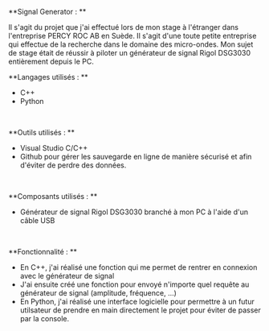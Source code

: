 **Signal Generator :
**

Il s'agit du projet que j'ai effectué lors de mon stage à l'étranger dans l'entreprise PERCY ROC AB en Suède. Il s'agit d'une toute petite entreprise qui effectue de la recherche dans le domaine des micro-ondes. 
Mon sujet de stage était de réussir à piloter un générateur de signal Rigol DSG3030 entièrement depuis le PC. 
<br>

**Langages utilisés :
**
- C++
- Python
<br>

**Outils utilisés :
**
- Visual Studio C/C++ 
- Github pour gérer les sauvegarde en ligne de manière sécurisé et afin d'éviter de perdre des données.
<br>

**Composants utilisés : 
**
- Générateur de signal Rigol DSG3030 branché à mon PC à l'aide d'un câble USB
<br>

**Fonctionnalité :
**
- En C++, j'ai réalisé une fonction qui me permet de rentrer en connexion avec le générateur de signal
- J'ai ensuite créé une fonction pour envoyé n'importe quel requête au générateur de signal (amplitude, fréquence, ...)
- En Python, j'ai réalisé une interface logicielle pour permettre à un futur utilsateur de prendre en main directement le projet pour éviter de passer par la console. 
